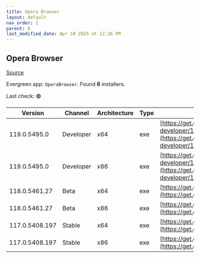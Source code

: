 ```yaml
---
title: Opera Browser
layout: default
nav_order: 2
parent: O
last_modified_date: Apr 10 2025 at 12:26 PM
---
```


## Opera Browser

[Source](https://www.opera.com/browsers/opera)

Evergreen app: `OperaBrowser`. Found **6** installers.

Last check: 🟢

| Version        | Channel   | Architecture | Type | URI                                                                                                                                                                                                                    |
| -------------- | --------- | ------------ | ---- | ---------------------------------------------------------------------------------------------------------------------------------------------------------------------------------------------------------------------- |
| 119.0.5495.0   | Developer | x64          | exe  | [https://get.geo.opera.com/pub/opera-developer/119.0.5495.0/win/Opera_Developer_119.0.5495.0_Setup_x64.exe](https://get.geo.opera.com/pub/opera-developer/119.0.5495.0/win/Opera_Developer_119.0.5495.0_Setup_x64.exe) |
| 119.0.5495.0   | Developer | x86          | exe  | [https://get.geo.opera.com/pub/opera-developer/119.0.5495.0/win/Opera_Developer_119.0.5495.0_Setup.exe](https://get.geo.opera.com/pub/opera-developer/119.0.5495.0/win/Opera_Developer_119.0.5495.0_Setup.exe)         |
| 118.0.5461.27  | Beta      | x64          | exe  | [https://get.geo.opera.com/pub/opera-beta/118.0.5461.27/win/Opera_beta_118.0.5461.27_Setup_x64.exe](https://get.geo.opera.com/pub/opera-beta/118.0.5461.27/win/Opera_beta_118.0.5461.27_Setup_x64.exe)                 |
| 118.0.5461.27  | Beta      | x86          | exe  | [https://get.geo.opera.com/pub/opera-beta/118.0.5461.27/win/Opera_beta_118.0.5461.27_Setup.exe](https://get.geo.opera.com/pub/opera-beta/118.0.5461.27/win/Opera_beta_118.0.5461.27_Setup.exe)                         |
| 117.0.5408.197 | Stable    | x64          | exe  | [https://get.geo.opera.com/pub/opera/desktop/117.0.5408.197/win/Opera_117.0.5408.197_Setup_x64.exe](https://get.geo.opera.com/pub/opera/desktop/117.0.5408.197/win/Opera_117.0.5408.197_Setup_x64.exe)                 |
| 117.0.5408.197 | Stable    | x86          | exe  | [https://get.geo.opera.com/pub/opera/desktop/117.0.5408.197/win/Opera_117.0.5408.197_Setup.exe](https://get.geo.opera.com/pub/opera/desktop/117.0.5408.197/win/Opera_117.0.5408.197_Setup.exe)                         |
